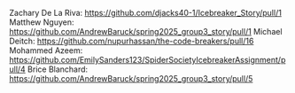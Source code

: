 Zachary De La Riva: https://github.com/djacks40-1/Icebreaker_Story/pull/1
Matthew Nguyen: https://github.com/AndrewBaruck/spring2025_group3_story/pull/1
Michael Deitch: https://github.com/nupurhassan/the-code-breakers/pull/16
Mohammed Azeem: https://github.com/EmilySanders123/SpiderSocietyIcebreakerAssignment/pull/4
Brice Blanchard: https://github.com/AndrewBaruck/spring2025_group3_story/pull/5
